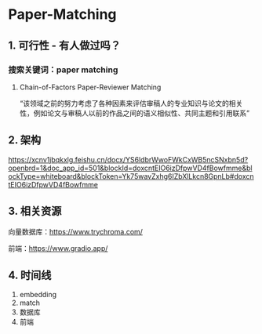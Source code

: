# Paper-Matching
## 1. 可行性 - 有人做过吗？
### 搜索关键词：paper matching
1. Chain-of-Factors Paper-Reviewer Matching

   “该领域之前的努力考虑了各种因素来评估审稿人的专业知识与论文的相关性，例如论文与审稿人以前的作品之间的语义相似性、共同主题和引用联系”

## 2. 架构
https://xcnv1jbqkxlg.feishu.cn/docx/YS6ldbrWwoFWkCxWB5ncSNxbn5d?openbrd=1&doc_app_id=501&blockId=doxcntEIO6izDfpwVD4fBowfmme&blockType=whiteboard&blockToken=Yk75wavZxhg6IZbXlLkcn8GpnLb#doxcntEIO6izDfpwVD4fBowfmme

## 3. 相关资源
向量数据库：https://www.trychroma.com/

前端：https://www.gradio.app/

## 4. 时间线
1. embedding
2. match
3. 数据库
4. 前端


